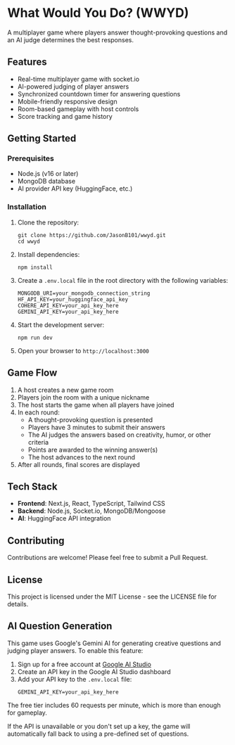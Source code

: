 # What Would You Do? (WWYD)

A multiplayer game where players answer thought-provoking questions and an AI judge determines the best responses.

## Features

- Real-time multiplayer game with socket.io
- AI-powered judging of player answers
- Synchronized countdown timer for answering questions
- Mobile-friendly responsive design
- Room-based gameplay with host controls
- Score tracking and game history

## Getting Started

### Prerequisites

- Node.js (v16 or later)
- MongoDB database
- AI provider API key (HuggingFace, etc.)

### Installation

1. Clone the repository:
   ```
   git clone https://github.com/JasonB101/wwyd.git
   cd wwyd
   ```

2. Install dependencies:
   ```
   npm install
   ```

3. Create a `.env.local` file in the root directory with the following variables:
   ```
   MONGODB_URI=your_mongodb_connection_string
   HF_API_KEY=your_huggingface_api_key
   COHERE_API_KEY=your_api_key_here
   GEMINI_API_KEY=your_api_key_here
   ```

4. Start the development server:
   ```
   npm run dev
   ```

5. Open your browser to `http://localhost:3000`

## Game Flow

1. A host creates a new game room
2. Players join the room with a unique nickname
3. The host starts the game when all players have joined
4. In each round:
   - A thought-provoking question is presented
   - Players have 3 minutes to submit their answers
   - The AI judges the answers based on creativity, humor, or other criteria
   - Points are awarded to the winning answer(s)
   - The host advances to the next round
5. After all rounds, final scores are displayed

## Tech Stack

- **Frontend**: Next.js, React, TypeScript, Tailwind CSS
- **Backend**: Node.js, Socket.io, MongoDB/Mongoose
- **AI**: HuggingFace API integration

## Contributing

Contributions are welcome! Please feel free to submit a Pull Request.

## License

This project is licensed under the MIT License - see the LICENSE file for details.

## AI Question Generation

This game uses Google's Gemini AI for generating creative questions and judging player answers. To enable this feature:

1. Sign up for a free account at [Google AI Studio](https://aistudio.google.com/)
2. Create an API key in the Google AI Studio dashboard
3. Add your API key to the `.env.local` file:
   ```
   GEMINI_API_KEY=your_api_key_here
   ```

The free tier includes 60 requests per minute, which is more than enough for gameplay.

If the API is unavailable or you don't set up a key, the game will automatically fall back to using a pre-defined set of questions.
